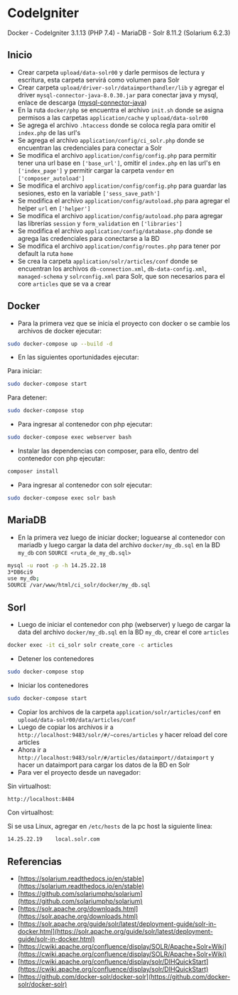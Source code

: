 # CodeIgniter
Docker - CodeIgniter 3.1.13 (PHP 7.4) - MariaDB - Solr 8.11.2 (Solarium 6.2.3)

## Inicio
- Crear carpeta `upload/data-solr00` y darle permisos de lectura y escritura, esta carpeta servirá como volumen para Solr
- Crear carpeta `upload/driver-solr/dataimporthandler/lib` y agregar el driver `mysql-connector-java-8.0.30.jar` para conectar java y mysql, enlace de descarga ([mysql-connector-java](https://dev.mysql.com/downloads/connector/j))
- En la ruta `docker/php` se encuentra el archivo `init.sh` donde se asigna permisos a las carpetas `application/cache` y `upload/data-solr00`
- Se agrega el archivo `.htaccess` donde se coloca regla para omitir el `index.php` de las url's
- Se agrega el archivo `application/config/ci_solr.php` donde se encuentran las credenciales para conectar a Solr
- Se modifica el archivo `application/config/config.php` para permitir tener una url base en `['base_url']`, omitir el `index.php` en las url's en `['index_page']` y permitir cargar la carpeta `vendor` en `['composer_autoload']`
- Se modifica el archivo `application/config/config.php` para guardar las sesiones, esto en la variable `['sess_save_path']`
- Se modifica el archivo `application/config/autoload.php` para agregar el helper `url` en `['helper']`
- Se modifica el archivo `application/config/autoload.php` para agregar las librerías `session` y `form_validation` en `['libraries']`
- Se modifica el archivo `application/config/database.php` donde se agrega las credenciales para conectarse a la BD
- Se modifica el archivo `application/config/routes.php` para tener por default la ruta `home`
- Se crea la carpeta `application/solr/articles/conf` donde se encuentran los archivos `db-connection.xml`, `db-data-config.xml`, `managed-schema` y `solrconfig.xml` para Solr, que son necesarios para el core `articles` que se va a crear

## Docker
- Para la primera vez que se inicia el proyecto con docker o se cambie los archivos de docker ejecutar:
```bash
sudo docker-compose up --build -d
```
- En las siguientes oportunidades ejecutar:

Para iniciar:
```bash
sudo docker-compose start
```
Para detener:
```bash
sudo docker-compose stop
```
- Para ingresar al contenedor con php ejecutar:
```bash
sudo docker-compose exec webserver bash
```
- Instalar las dependencias con composer, para ello, dentro del contenedor con php ejecutar:
```bash
composer install
```
- Para ingresar al contenedor con solr ejecutar:
```bash
sudo docker-compose exec solr bash
```

## MariaDB
- En la primera vez luego de iniciar docker; loguearse al contenedor con mariadb y luego cargar la data del archivo `docker/my_db.sql` en la BD `my_db` con `SOURCE <ruta_de_my_db.sql>`
```bash
mysql -u root -p -h 14.25.22.18
3*DB6ci9
use my_db;
SOURCE /var/www/html/ci_solr/docker/my_db.sql
```

## Sorl
- Luego de iniciar el contenedor con php (webserver) y luego de cargar la data del archivo `docker/my_db.sql` en la BD `my_db`, 
crear el core `articles`
```bash
docker exec -it ci_solr solr create_core -c articles
```
- Detener los contenedores
```bash
sudo docker-compose stop
```
- Iniciar los contenedores
```bash
sudo docker-compose start
```
- Copiar los archivos de la carpeta `application/solr/articles/conf` en `upload/data-solr00/data/articles/conf`
- Luego de copiar los archivos ir a `http://localhost:9483/solr/#/~cores/articles` y hacer reload del core articles
- Ahora ir a `http://localhost:9483/solr/#/articles/dataimport//dataimport` y hacer un dataimport para cargar los datos de la BD en Solr
- Para ver el proyecto desde un navegador:

Sin virtualhost:
```bash
http://localhost:8484
```
Con virtualhost:

Si se usa Linux, agregar en `/etc/hosts` de la pc host la siguiente linea:
```bash
14.25.22.19    local.solr.com
```
## Referencias
- [https://solarium.readthedocs.io/en/stable](https://solarium.readthedocs.io/en/stable)
- [https://github.com/solariumphp/solarium](https://github.com/solariumphp/solarium)
- [https://solr.apache.org/downloads.html](https://solr.apache.org/downloads.html)
- [https://solr.apache.org/guide/solr/latest/deployment-guide/solr-in-docker.html](https://solr.apache.org/guide/solr/latest/deployment-guide/solr-in-docker.html)
- [https://cwiki.apache.org/confluence/display/SOLR/Apache+Solr+Wiki](https://cwiki.apache.org/confluence/display/SOLR/Apache+Solr+Wiki)
- [https://cwiki.apache.org/confluence/display/solr/DIHQuickStart](https://cwiki.apache.org/confluence/display/solr/DIHQuickStart)
- [https://github.com/docker-solr/docker-solr](https://github.com/docker-solr/docker-solr)
